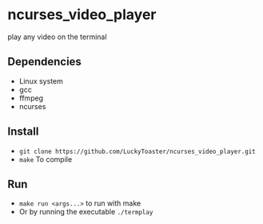 # ncurses_video_player
play any video on the terminal

## Dependencies
* Linux system
* gcc
* ffmpeg
* ncurses

## Install 
- ```git clone https://github.com/LuckyToaster/ncurses_video_player.git```
- ```make``` To compile

## Run
* ```make run <args...>``` to run with make
* Or by running the executable ```./termplay``` 
